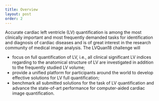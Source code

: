 ```yaml
---
title: Overview
layout: post
order: 2
---
```

<!-- Text stuff -->
<p>Accurate cardiac left ventricle (LV) quantification is among the most clinically important and most frequently demanded tasks for identification and diagnosis of cardiac diseases and is of great interest in the research community of medical image analysis. The LVQuan18 challenge will</p>
<div class="row">
		<div class="12u 12u$(small)">
			<ul>
				<li>focus on full quantification of LV, i.e., all clinical significant LV indices regarding to the anatomical structure of LV are investigated in addition to the frequently studied LV volume;</li>
				<li>provide a unified platform for participants around the world to develop effective solutions for LV full quantification;</li>
				<li>benchmark all submitted solutions for the task of LV quantification and advance the state-of-art performance for computer-aided cardiac image quantification.</li>
			</ul>
		</div>

</div>